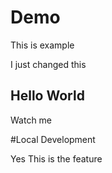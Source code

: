 # Demo

This is example


I just changed this



## Hello World


Watch me


#Local Development


Yes This is the feature
